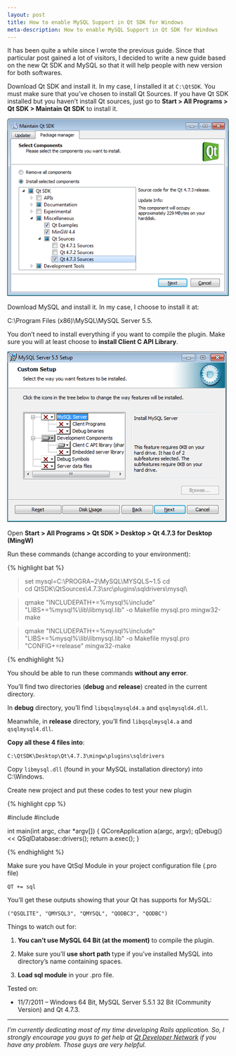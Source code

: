 ```yaml
---
layout: post
title: How to enable MySQL Support in Qt SDK for Windows
meta-description: How to enable MySQL Support in Qt SDK for Windows
---
```


It has been quite a while since I wrote the previous guide. Since that particular post gained a lot of visitors, I decided to write a new guide based on the new Qt SDK and MySQL so that it will help people with new version for both softwares.

Download Qt SDK and install it. In my case, I installed it at `C:\QtSDK`. You must make sure that you’ve chosen to install Qt Sources. If you have Qt SDK installed but you haven’t install Qt sources, just go to **Start > All Programs > Qt SDK > Maintain Qt SDK** to install it.

![](/images/posts/2011-07-11-qt.png)

Download MySQL and install it. In my case, I choose to install it at:

C:\Program Files (x86)\MySQL\MySQL Server 5.5.

You don’t need to install everything if you want to compile the plugin. Make sure you will at least choose to **install Client C API Library**.

![](/images/posts/2011-07-11-mysql.png)

Open **Start > All Programs > Qt SDK > Desktop > Qt 4.7.3 for Desktop (MingW)**

Run these commands (change according to your environment):

{% highlight bat %}

> set mysql=C:\PROGRA~2\MySQL\MYSQLS~1.5
> cd \
> cd QtSDK\QtSources\4.7.3\src\plugins\sqldrivers\mysql\

> qmake "INCLUDEPATH+=%mysql%\include" "LIBS+=%mysql%\lib\libmysql.lib" -o Makefile mysql.pro
> mingw32-make

> qmake "INCLUDEPATH+=%mysql%\include" "LIBS+=%mysql%\lib\libmysql.lib" -o Makefile mysql.pro "CONFIG+=release"
> mingw32-make

{% endhighlight %}

You should be able to run these commands **without any error**.

You’ll find two directories (**debug** and **release**) created in the current directory.

In **debug** directory, you’ll find `libqsqlmysqld4.a` and `qsqlmysqld4.dll`.

Meanwhile, in **release** directory, you’ll find `libqsqlmysql4.a` and `qsqlmysql4.dll`.

**Copy all these 4 files into**:

    C:\QtSDK\Desktop\Qt\4.7.3\mingw\plugins\sqldrivers

Copy `libmysql.dll` (found in your MySQL installation directory) into C:\Windows.

Create new project and put these codes to test your new plugin

{% highlight cpp %}

#include <QApplication>
#include <QtSql>

int main(int argc, char *argv[])
{
  QCoreApplication a(argc, argv);
  qDebug() << QSqlDatabase::drivers();
  return a.exec();
}

{% endhighlight %}

Make sure you have QtSql Module in your project configuration file (.pro file)

    QT += sql

You’ll get these outputs showing that your Qt has supports for MySQL:

    ("QSQLITE", "QMYSQL3", "QMYSQL", "QODBC3", "QODBC")

Things to watch out for:

1. **You can’t use MySQL 64 Bit (at the moment)** to compile the plugin.

2. Make sure you’ll **use short path** type if you’ve installed MySQL into directory’s name containing spaces.

3. **Load sql module** in your .pro file.

Tested on:

* 11/7/2011 – Windows 64 Bit, MySQL Server 5.5.1 32 Bit (Community Version) and Qt 4.7.3.

---

*I’m currently dedicating most of my time developing Rails application. So, I strongly encourage you guys to get help at [Qt Developer Network](http://developer.qt.nokia.com/) if you have any problem. Those guys are very helpful.*
